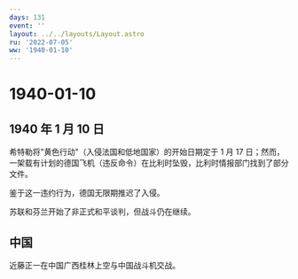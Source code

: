 ```yaml
---
days: 131
event: ''
layout: ../../layouts/Layout.astro
ru: '2022-07-05'
ww: '1940-01-10'
---
```


# 1940-01-10

## 1940 年 1 月 10 日

希特勒将"黄色行动"（入侵法国和低地国家）的开始日期定于 1 月 17
日；然而，一架载有计划的德国飞机（违反命令）在比利时坠毁，比利时情报部门找到了部分文件。

鉴于这一违约行为，德国无限期推迟了入侵。

苏联和芬兰开始了非正式和平谈判，但战斗仍在继续。

## 中国

近藤正一在中国广西桂林上空与中国战斗机交战。